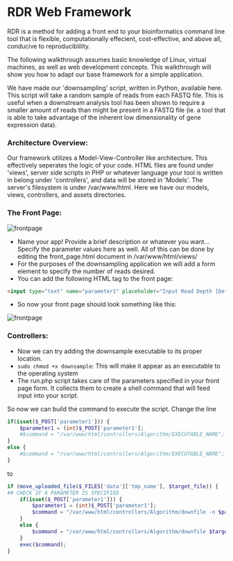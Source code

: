 # RDR Web Framework

RDR is a method for adding a front end to your bioinformatics command line tool that is flexible, computationally effecient, cost-effective, and above all, conducive to reproduciblility.

The following walkthrough assumes basic knowledge of Linux, virtual machines, as well as web development concepts. This walkthrough will show you how to adapt our base framework for a simple application.

We have made our 'downsampling' script, written in Python, available here. This script will take a random sample of reads from each FASTQ file. This is useful when a downstream analysis tool has been shown to require a smaller amount of reads than might be present in a FASTQ file (ie. a tool that is able to take advantage of the inherent low dimensionality of gene expression data).

### Architecture Overview:
Our framework utilizes a Model-View-Controller like architecture. This effectively seperates the logic of your code. HTML files are found under 'views', server side scripts in PHP or whatever language your tool is written in belong under 'controllers', and data will be stored in 'Models'. The server's filesystem is under /var/www/html. Here we have our models, views, controllers, and assets directories.

### The Front Page:
![frontpage](images/blank_front_page)
- Name your app! Provide a brief description or whatever you want... Specify the parameter values here as well. All of this can be done by editing the front_page.html document in /var/www/html/views/
- For the purposes of the downsampling application we will add a form element to specify the number of reads desired.
- You can add the following HTML tag to the front page:
```html
<input type="text" name="parameter1" placeholder="Input Read Depth [Default 5000000]"/>
```
- So now your front page should look something like this:

![frontpage](images/downsample_front_page)

### Controllers:
- Now we can try adding the downsample executable to its proper location. 
- ```sudo chmod +x downsample```: This will make it appear as an executable to the operating system
- The run.php script takes care of the parameters specified in your front page form. It collects them to create a shell command that will feed input into your script.

So now we can build the command to execute the script. Change the line
```php
if(isset($_POST['parameter1'])) {
    $parameter1 = (int)$_POST['parameter1'];
    #$command = "/var/www/html/controllers/Algorithm/EXECUTABLE_NAME";
}
else {
    #$command = "/var/www/html/controllers/Algorithm/EXECUTABLE_NAME";
}
```

to 

```php
if (move_uploaded_file($_FILES['data']['tmp_name'], $target_file)) {
## CHECK IF A PARAMETER IS SPECIFIED
    if(isset($_POST['parameter1'])) {
        $parameter1 = (int)$_POST['parameter1'];
        $command = "/var/www/html/controllers/Algorithm/downfile -n $parameter1 $target_file";
    }
    else {
        $command = "/var/www/html/controllers/Algorithm/downfile $target_file";
    }
    exec($command);
}
```
